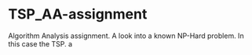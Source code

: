 # TSP_AA-assignment
Algorithm Analysis assignment. A look into a known NP-Hard problem. In this case the TSP.
a

